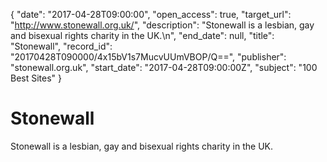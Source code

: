 {
  "date": "2017-04-28T09:00:00", 
  "open_access": true, 
  "target_url": "http://www.stonewall.org.uk/", 
  "description": "Stonewall is a lesbian, gay and bisexual rights charity in the UK.\n", 
  "end_date": null, 
  "title": "Stonewall", 
  "record_id": "20170428T090000/4x15bV1s7MucvUUmVBOP/Q==", 
  "publisher": "stonewall.org.uk", 
  "start_date": "2017-04-28T09:00:00Z", 
  "subject": "100 Best Sites"
}

# Stonewall

Stonewall is a lesbian, gay and bisexual rights charity in the UK.
